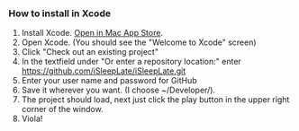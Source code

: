 ### How to install in Xcode
1. Install Xcode. [Open in Mac App Store](http://itunes.apple.com/us/app/xcode/id497799835?ls=1&mt=12).
2. Open Xcode. (You should see the "Welcome to Xcode" screen)
3. Click "Check out an existing project"
4. In the textfield under "Or enter a repository location:" enter
    https://github.com/iSleepLate/iSleepLate.git
5. Enter your user name and password for GitHub
6. Save it wherever you want. (I choose ~/Developer/).
7. The project should load, next just click the play button in the upper right corner of the window.
8. Viola!
